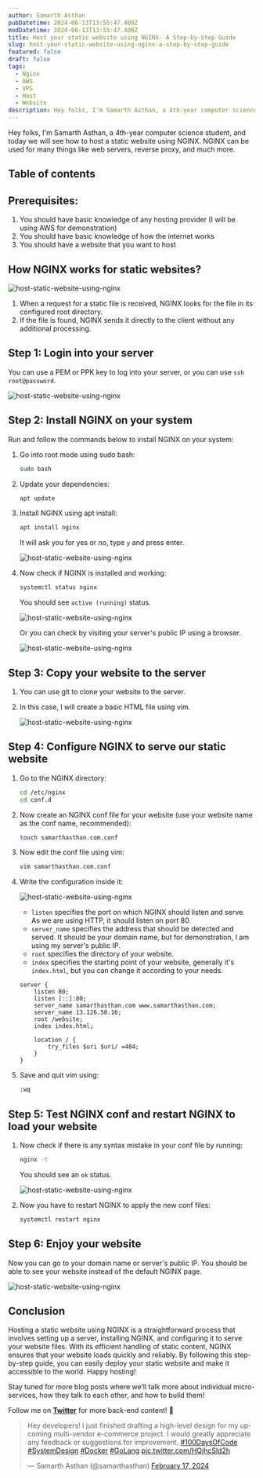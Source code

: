 ```yaml
---
author: Samarth Asthan
pubDatetime: 2024-06-13T13:55:47.400Z
modDatetime: 2024-06-13T13:55:47.400Z
title: Host your static website using NGINX- A Step-by-Step Guide
slug: host-your-static-website-using-nginx-a-step-by-step-guide
featured: false
draft: false
tags:
  - Nginx
  - AWS
  - VPS
  - Host
  - Website
description: Hey folks, I'm Samarth Asthan, a 4th-year computer science student, and today we will see how to host a static website using NGINX. NGINX can be used for many things like web servers, reverse proxy, and much more.
---
```


Hey folks, I'm Samarth Asthan, a 4th-year computer science student, and today we will see how to host a static website using NGINX. NGINX can be used for many things like web servers, reverse proxy, and much more.

## Table of contents

## Prerequisites:

1. You should have basic knowledge of any hosting provider (I will be using AWS for demonstration)
2. You should have basic knowledge of how the internet works
3. You should have a website that you want to host

## How NGINX works for static websites?

![host-static-website-using-nginx](./host-your-static-website-using-nginx.png)

1. When a request for a static file is received, NGINX looks for the file in its configured root directory.
2. If the file is found, NGINX sends it directly to the client without any additional processing.

## Step 1: Login into your server

You can use a PEM or PPK key to log into your server, or you can use `ssh root@password`.

![host-static-website-using-nginx](./ssh.jpeg)

## Step 2: Install NGINX on your system

Run and follow the commands below to install NGINX on your system:

1. Go into root mode using sudo bash:

   ```bash
   sudo bash
   ```

2. Update your dependencies:

   ```bash
   apt update
   ```

3. Install NGINX using apt install:

   ```bash
   apt install nginx
   ```

   It will ask you for yes or no, type `y` and press enter.

   ![host-static-website-using-nginx](./install-nginx.jpeg)

4. Now check if NGINX is installed and working:

   ```bash
   systemctl status nginx
   ```

   You should see `active (running)` status.

   ![host-static-website-using-nginx](./status-nginx.jpeg)

   Or you can check by visiting your server's public IP using a browser.

   ![host-static-website-using-nginx](./default-nginx.png)

## Step 3: Copy your website to the server

1. You can use git to clone your website to the server.
2. In this case, I will create a basic HTML file using vim.

   ![host-static-website-using-nginx](./create-basic-html-nginx.jpeg)

## Step 4: Configure NGINX to serve our static website

1. Go to the NGINX directory:

   ```bash
   cd /etc/nginx
   cd conf.d
   ```

2. Now create an NGINX conf file for your website (use your website name as the conf name, recommended):

   ```bash
   touch samarthasthan.com.conf
   ```

3. Now edit the conf file using vim:

   ```bash
   vim samarthasthan.com.conf
   ```

4. Write the configuration inside it:

   ![host-static-website-using-nginx](./conf-nginx.jpeg)

   - `listen` specifies the port on which NGINX should listen and serve. As we are using HTTP, it should listen on port 80.
   - `server_name` specifies the address that should be detected and served. It should be your domain name, but for demonstration, I am using my server's public IP.
   - `root` specifies the directory of your website.
   - `index` specifies the starting point of your website, generally it's `index.html`, but you can change it according to your needs.

   ```nginx
   server {
       listen 80;
       listen [::]:80;
       server_name samarthasthan.com www.samarthasthan.com;
       server_name 13.126.50.16;
       root /website;
       index index.html;

       location / {
           try_files $uri $uri/ =404;
       }
   }
   ```

5. Save and quit vim using:

   ```bash
   :wq
   ```

## Step 5: Test NGINX conf and restart NGINX to load your website

1. Now check if there is any syntax mistake in your conf file by running:

   ```bash
   nginx -t
   ```

   You should see an `ok` status.

   ![host-static-website-using-nginx](./check-nginx.jpeg)

2. Now you have to restart NGINX to apply the new conf files:

   ```bash
   systemctl restart nginx
   ```

## Step 6: Enjoy your website

Now you can go to your domain name or server's public IP. You should be able to see your website instead of the default NGINX page.

![host-static-website-using-nginx](./result-nginx.png)

## Conclusion

Hosting a static website using NGINX is a straightforward process that involves setting up a server, installing NGINX, and configuring it to serve your website files. With its efficient handling of static content, NGINX ensures that your website loads quickly and reliably. By following this step-by-step guide, you can easily deploy your static website and make it accessible to the world. Happy hosting!

Stay tuned for more blog posts where we’ll talk more about individual micro-services, how they talk to each other, and how to build them!

Follow me on [**Twitter**](https://twitter.com/samarthasthan) for more back-end content! 🚀

<blockquote class="twitter-tweet"><p lang="en" dir="ltr">Hey developers! I just finished drafting a high-level design for my upcoming multi-vendor e-commerce project. I would greatly appreciate any feedback or suggestions for improvement. <a href="https://twitter.com/hashtag/100DaysOfCode?src=hash&amp;ref_src=twsrc%5Etfw">#100DaysOfCode</a> <a href="https://twitter.com/hashtag/SystemDesign?src=hash&amp;ref_src=twsrc%5Etfw">#SystemDesign</a> <a href="https://twitter.com/hashtag/Docker?src=hash&amp;ref_src=twsrc%5Etfw">#Docker</a> <a href="https://twitter.com/hashtag/GoLang?src=hash&amp;ref_src=twsrc%5Etfw">#GoLang</a> <a href="https://t.co/HQjhcSld2h">pic.twitter.com/HQjhcSld2h</a></p>&mdash; Samarth Asthan (@samarthasthan) <a href="https://twitter.com/samarthasthan/status/1758929187719516397?ref_src=twsrc%5Etfw">February 17, 2024</a></blockquote> <script async src="https://platform.twitter.com/widgets.js" charset="utf-8"></script>
